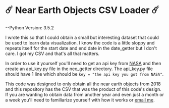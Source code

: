 # ☄️ Near Earth Objects CSV Loader ☄️

--Python Version: 3.5.2

I wrote this so that I could obtain a small but interesting dataset
that could be used to learn data visualization. I know the code is
a little sloppy and repeats itself for the start date and end date
in the date_getter but I don't care. I got my CSV and that's all that
matters.

In order to use it yourself you'll need to get an api key from [NASA](https://api.nasa.gov/api.html#authentication)
and then create an api_key.py file in the neo_getter directory. The api_key.py
file should have 1 line which should be `key = "the api key you got from NASA"`.

This code was designed to only obtain all the near earth objects from 2018 and this
repository has the CSV that was the product of this code's design. If you are wanting
to obtain data from another year and even just a month or a week you'll need to
familiarize yourself with how it works or [email me](https://api.nasa.gov/api.html#authentication).

